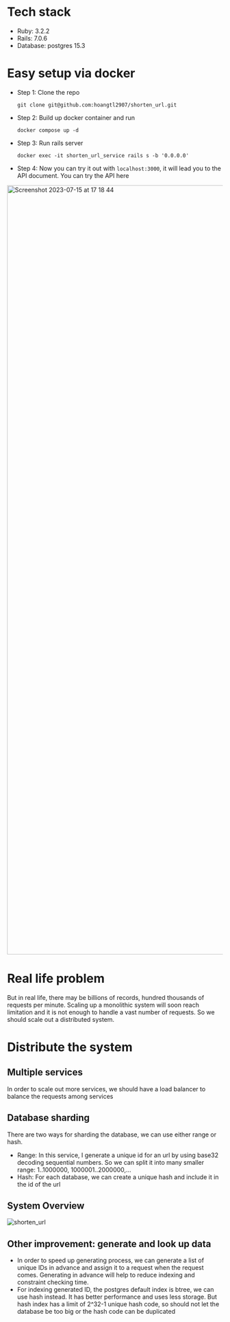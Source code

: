 # Tech stack
- Ruby: 3.2.2
- Rails: 7.0.6
- Database: postgres 15.3

# Easy setup via docker
- Step 1: Clone the repo
  ```
  git clone git@github.com:hoangtl2907/shorten_url.git
  ```
- Step 2: Build up docker container and run
  ```
  docker compose up -d
  ```
- Step 3: Run rails server
  ```
  docker exec -it shorten_url_service rails s -b '0.0.0.0'
  ```
- Step 4: Now you can try it out with `localhost:3000`, it will lead you to the API document. You can try the API here
<img width="1792" alt="Screenshot 2023-07-15 at 17 18 44" src="https://github.com/hoangtl2907/shorten_url/assets/15981782/cf1dcd85-db9b-4a06-b98a-7dd4536bf5d7">

# Real life problem
But in real life, there may be billions of records, hundred thousands of requests per minute. Scaling up a monolithic system will soon reach limitation and it is not enough to handle a vast number of requests. So we should scale out a distributed system.

# Distribute the system
## Multiple services
In order to scale out more services, we should have a load balancer to balance the requests among services
## Database sharding
There are two ways for sharding the database, we can use either range or hash.
- Range: In this service, I generate a unique id for an url by using base32 decoding sequential numbers. So we can split it into many smaller range: 1..1000000, 1000001..2000000,...
- Hash: For each database, we can create a unique hash and include it in the id of the url
## System Overview
![shorten_url](https://github.com/hoangtl2907/shorten_url/assets/15981782/858fbff8-c626-4f04-96c0-5ad10b96a4cf)
## Other improvement: generate and look up data
- In order to speed up generating process, we can generate a list of unique IDs in advance and assign it to a request when the request comes. Generating in advance will help to reduce indexing and constraint checking time.
- For indexing generated ID, the postgres default index is btree, we can use hash instead. It has better performance and uses less storage. But hash index has a limit of 2^32-1 unique hash code, so should not let the database be too big or the hash code can be duplicated
